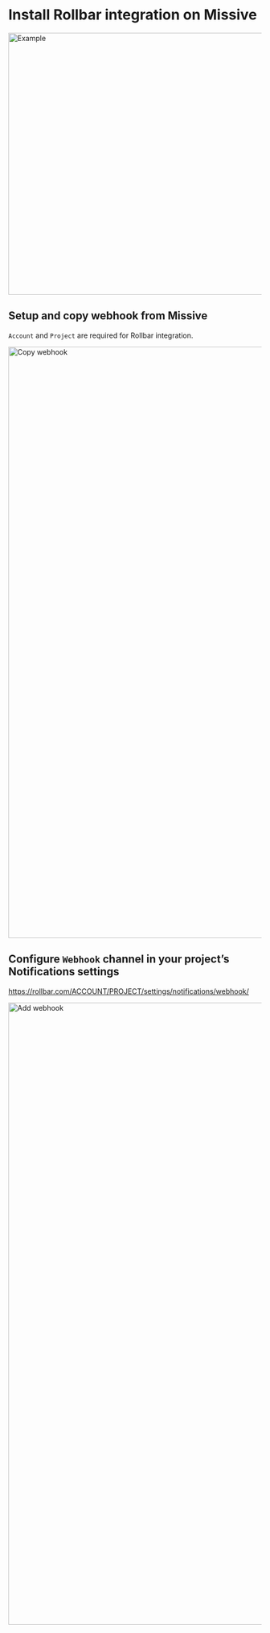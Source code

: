 # Install Rollbar integration on Missive
<img width="520" alt="Example" src="https://raw.githubusercontent.com/missive/missive-webhooks/master/docs/integrations/rollbar/example.png">

## Setup and copy webhook from Missive
`Account` and `Project` are required for Rollbar integration.

<img width="1174" alt="Copy webhook" src="https://raw.githubusercontent.com/missive/missive-webhooks/master/docs/integrations/rollbar/copy-webhook.png">

## Configure `Webhook` channel in your project’s Notifications settings
https://rollbar.com/ACCOUNT/PROJECT/settings/notifications/webhook/

<img width="1235" alt="Add webhook" src="https://raw.githubusercontent.com/missive/missive-webhooks/master/docs/integrations/rollbar/add-webhook.png">
